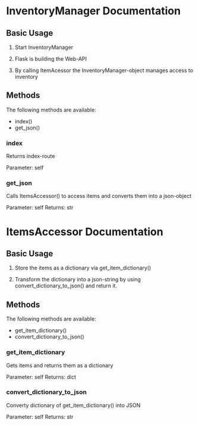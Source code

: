# InventoryManager Documentation

## Basic Usage

1. Start InventoryManager

2. Flask is building the Web-API

3. By calling ItemAcessor the InventoryManager-object manages access to inventory


## Methods

The following methods are available:

- index()
- get_json()


### index

Returns index-route

Parameter: self

### get_json

Calls ItemsAccessor() to access items and converts them into a json-object

Parameter: self
Returns: str


# ItemsAccessor Documentation

## Basic Usage

1. Store the items as a dictionary via get_item_dictionary()

2. Transform the dictionary into a json-string by using convert_dictionary_to_json() and return it.


## Methods

The following methods are available:

- get_item_dictionary()
- convert_dictionary_to_json()



### get_item_dictionary
Gets items and returns them as a dictionary

Parameter: self
Returns: dict


### convert_dictionary_to_json
Converty dictionary of get_item_dictionary() into JSON

Parameter: self
Returns: str

